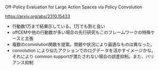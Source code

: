 Off-Policy Evaluation for Large Action Spaces via Policy Convolution

https://arxiv.org/abs/2310.15433

- 行動数1万まで結果示している。1万でも割と良い
- offCEMや他の行動数が多い場合の先行研究もこのフレームワークの特殊ケースと主張
- 複数のconvolution関数を提案。問題や状況により最適なものは異なった。
- convolution により似たアクションでのログデータを活かすイメージかな。それにより common supportが満たされない場合の誤差抑制。また、バリアンス抑制